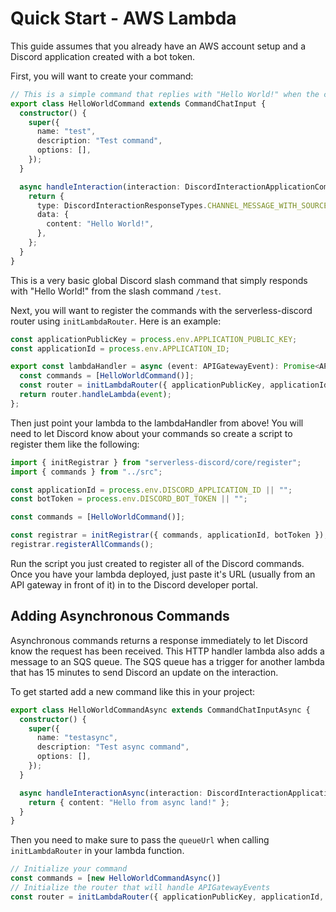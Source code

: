 [_metadata_:title]:- "serverless-discord - Quickstart"
[_metadata_:layout]:- "quickstart"

# Quick Start - AWS Lambda

This guide assumes that you already have an AWS account setup and a Discord application created with a bot token.

First, you will want to create your command:

```ts
// This is a simple command that replies with "Hello World!" when the command is executed.
export class HelloWorldCommand extends CommandChatInput {
  constructor() {
    super({
      name: "test",
      description: "Test command",
      options: [],
    });
  }

  async handleInteraction(interaction: DiscordInteractionApplicationCommand): Promise<DiscordInteractionResponse> {
    return {
      type: DiscordInteractionResponseTypes.CHANNEL_MESSAGE_WITH_SOURCE,
      data: {
        content: "Hello World!",
      },
    };
  }
}
```

This is a very basic global Discord slash command that simply responds with "Hello World!" from the slash command `/test`.

Next, you will want to register the commands with the serverless-discord router using `initLambdaRouter`. Here is
an example:

```ts
const applicationPublicKey = process.env.APPLICATION_PUBLIC_KEY;
const applicationId = process.env.APPLICATION_ID;

export const lambdaHandler = async (event: APIGatewayEvent): Promise<APIGatewayProxyResult> => {
  const commands = [HelloWorldCommand()];
  const router = initLambdaRouter({ applicationPublicKey, applicationId, commands });
  return router.handleLambda(event);
};
```

Then just point your lambda to the lambdaHandler from above! You will need to let Discord know about
your commands so create a script to register them like the following:

```ts
import { initRegistrar } from "serverless-discord/core/register";
import { commands } from "../src";

const applicationId = process.env.DISCORD_APPLICATION_ID || "";
const botToken = process.env.DISCORD_BOT_TOKEN || "";

const commands = [HelloWorldCommand()];

const registrar = initRegistrar({ commands, applicationId, botToken });
registrar.registerAllCommands();
```

Run the script you just created to register all of the Discord commands. Once you have your lambda deployed, 
just paste it's URL (usually from an API gateway in front of it) in to the Discord developer portal.

## Adding Asynchronous Commands

Asynchronous commands returns a response immediately to let Discord know the request has been received. This HTTP handler lambda also adds a message to an SQS queue. The SQS queue has a trigger for another lambda that has 15 minutes to send Discord an update on the interaction.

To get started add a new command like this in your project:

```ts
export class HelloWorldCommandAsync extends CommandChatInputAsync {
  constructor() {
    super({
      name: "testasync",
      description: "Test async command",
      options: [],
    });
  }

  async handleInteractionAsync(interaction: DiscordInteractionApplicationCommand): Promise<DiscordInteractionResponseData> {
    return { content: "Hello from async land!" };
  }
}
```

Then you need to make sure to pass the `queueUrl` when calling `initLambdaRouter` in your lambda function. 

```ts
// Initialize your command
const commands = [new HelloWorldCommandAsync()]
// Initialize the router that will handle APIGatewayEvents
const router = initLambdaRouter({ applicationPublicKey, applicationId, commands, queueUrl, logLevel: "debug" });
```